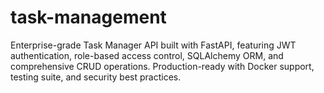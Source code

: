 # task-management
Enterprise-grade Task Manager API built with FastAPI, featuring JWT authentication, role-based access control, SQLAlchemy ORM, and comprehensive CRUD operations. Production-ready with Docker support, testing suite, and security best practices.
